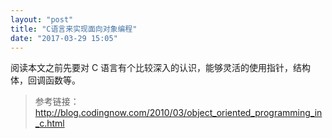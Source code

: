 ```yaml
---
layout: "post"
title: "C语言来实现面向对象编程"
date: "2017-03-29 15:05"
---
```


阅读本文之前先要对 C 语言有个比较深入的认识，能够灵活的使用指针，结构体，回调函数等。


> 参考链接：
> http://blog.codingnow.com/2010/03/object_oriented_programming_in_c.html
